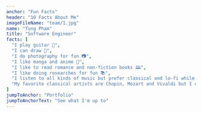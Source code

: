 ```yaml
---
anchor: "Fun Facts"
header: "10 Facts About Me"
imageFileName: "team/1.jpg"
name: "Tung Pham"
title: "Software Engineer"
facts: [
  "I play guitar 🎸",
  "I can draw 🎨",
  "I do photography for fun 📷",
  "I like manga and anime 🎥",
  "I like to read romance and non-fiction books 🕮",
  "I like doing researches for fun 📚",
  "I listen to all kinds of music but prefer classical and lo-fi while working 🎧",
  "My favorite classical artists are Chopin, Mozart and Vivaldi but I can't name their pieces 🎼",
]
jumpToAnchor: "Portfolio"
jumpToAnchorText: "See what I'm up to"
---
```

